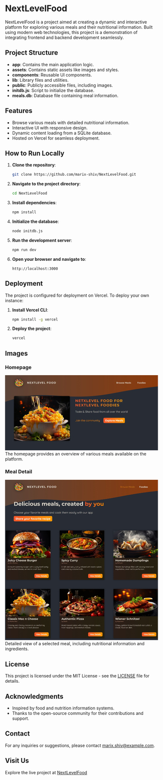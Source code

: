 ﻿# NextLevelFood

NextLevelFood is a project aimed at creating a dynamic and interactive platform for exploring various meals and their nutritional information. Built using modern web technologies, this project is a demonstration of integrating frontend and backend development seamlessly.

## Project Structure

- **app**: Contains the main application logic.
- **assets**: Contains static assets like images and styles.
- **components**: Reusable UI components.
- **lib**: Library files and utilities.
- **public**: Publicly accessible files, including images.
- **initdb.js**: Script to initialize the database.
- **meals.db**: Database file containing meal information.

## Features

- Browse various meals with detailed nutritional information.
- Interactive UI with responsive design.
- Dynamic content loading from a SQLite database.
- Hosted on Vercel for seamless deployment.

## How to Run Locally

1. **Clone the repository**:
    ```bash
    git clone https://github.com/marix-shiv/NextLevelFood.git
    ```

2. **Navigate to the project directory**:
    ```bash
    cd NextLevelFood
    ```

3. **Install dependencies**:
    ```bash
    npm install
    ```

4. **Initialize the database**:
    ```bash
    node initdb.js
    ```

5. **Run the development server**:
    ```bash
    npm run dev
    ```

6. **Open your browser and navigate to**:
    ```
    http://localhost:3000
    ```

## Deployment

The project is configured for deployment on Vercel. To deploy your own instance:

1. **Install Vercel CLI**:
    ```bash
    npm install -g vercel
    ```

2. **Deploy the project**:
    ```bash
    vercel
    ```

## Images

### Homepage
![Homepage](public/images/homepage.jpeg)
The homepage provides an overview of various meals available on the platform.

### Meal Detail
![Meal Detail](public/images/meal-detail.jpeg)
Detailed view of a selected meal, including nutritional information and ingredients.

## License

This project is licensed under the MIT License - see the [LICENSE](LICENSE) file for details.

## Acknowledgments

- Inspired by food and nutrition information systems.
- Thanks to the open-source community for their contributions and support.

## Contact

For any inquiries or suggestions, please contact [marix.shiv@example.com](mailto:marix.shiv@example.com).

## Visit Us

Explore the live project at [NextLevelFood](https://next-level-food-murex.vercel.app)
